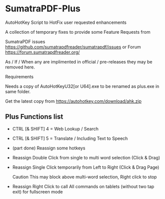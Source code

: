# SumatraPDF-Plus
AutoHotKey Script to HotFix user requested enhancements

A collection of temporary fixes to provide some Feature Requests from

SumatraPDF issues https://github.com/sumatrapdfreader/sumatrapdf/issues
or Forum https://forum.sumatrapdfreader.org/

As / If / When any are implimented in official / pre-releases they may be removed here.

Requirements

Needs a copy of AutoHotKeyU32[or U64].exe to be renamed as plus.exe in same folder.

Get the latest copy from https://autohotkey.com/download/ahk.zip

 Plus Functions list
--------------------
   +  CTRL [& SHIFT] 4 = Web Lookup / Search
   +  CTRL [& SHIFT] 5 = Translate / Including Text to Speech
   +  (part done) Reassign some hotkeys
   +  Reassign Double Click from single to multi word selection (Click & Drag)
   +  Reassign Single Click temporarily from Left to Right (Click & Drag Page)
   
      Caution This may block above multi-word selection, Right click to stop
   +  Reassign Right Click to call All commands on tablets (without two tap exit) for fullscreen mode
